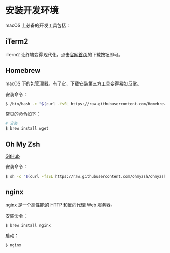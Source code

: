 # 安装开发环境

macOS 上必备的开发工具包括：

## iTerm2

iTerm2 让终端变得现代化。点击[官网首页](https://iterm2.com/)的下载按钮即可。

## Homebrew

macOS 下的包管理器。有了它，下载安装第三方工具变得易如反掌。

安装命令：

```sh
$ /bin/bash -c "$(curl -fsSL https://raw.githubusercontent.com/Homebrew/install/master/install.sh)"
```

常见的命令如下：

```sh
# 安装
$ brew install wget
```

## Oh My Zsh

[GitHub](https://github.com/ohmyzsh/ohmyzsh)

安装命令：

```sh
$ sh -c "$(curl -fsSL https://raw.githubusercontent.com/ohmyzsh/ohmyzsh/master/tools/install.sh)"
```

## nginx

[nginx](https://nginx.org/) 是一个高性能的 HTTP 和反向代理 Web 服务器。

安装命令：

```sh
$ brew install nginx
```

启动：

```sh
$ nginx
```